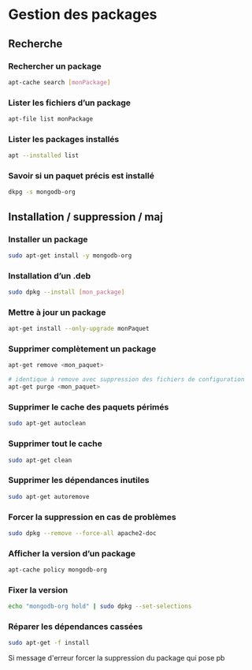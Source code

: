 # Gestion des packages

## Recherche

### Rechercher un package
```bash
apt-cache search [monPackage]
```
### Lister les fichiers d’un package
```bash
apt-file list monPackage
```
### Lister les packages installés
```bash
apt --installed list
```
### Savoir si un paquet précis est installé
```bash
dkpg -s mongodb-org
```
## Installation / suppression / maj

### Installer un package
```bash
sudo apt-get install -y mongodb-org
```
### Installation d’un .deb
```bash
sudo dpkg --install [mon_package]
```
### Mettre à jour un package
```bash
apt-get install --only-upgrade monPaquet
```
### Supprimer complètement un package
```bash
apt-get remove <mon_paquet>

# identique à remove avec suppression des fichiers de configuration
apt-get purge <mon_paquet>
```
### Supprimer le cache des paquets périmés
```bash
sudo apt-get autoclean
```
### Supprimer tout le cache
```bash
sudo apt-get clean
```
### Supprimer les dépendances inutiles
```bash
sudo apt-get autoremove
```
### Forcer la suppression en cas de problèmes
```bash
sudo dpkg --remove --force-all apache2-doc
```
### Afficher la version d’un package
```bash
apt-cache policy mongodb-org
```
### Fixer la version
```bash
echo "mongodb-org hold" | sudo dpkg --set-selections
```
### Réparer les dépendances cassées
```bash
sudo apt-get -f install
```
Si message d'erreur forcer la suppression du package qui pose pb
